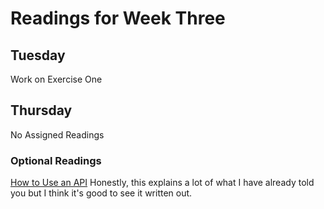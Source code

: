 # Readings for Week Three

## Tuesday

Work on Exercise One

## Thursday

No Assigned Readings

### Optional Readings

[How to Use an API](https://technologyadvice.com/blog/information-technology/how-to-use-an-api/)
Honestly, this explains a lot of what I have already told you but I think it's good to see it written out.
